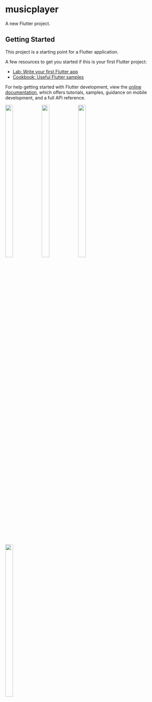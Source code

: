 # musicplayer

A new Flutter project.

## Getting Started

This project is a starting point for a Flutter application.

A few resources to get you started if this is your first Flutter project:

- [Lab: Write your first Flutter app](https://docs.flutter.dev/get-started/codelab)
- [Cookbook: Useful Flutter samples](https://docs.flutter.dev/cookbook)

For help getting started with Flutter development, view the
[online documentation](https://docs.flutter.dev/), which offers tutorials,
samples, guidance on mobile development, and a full API reference.

<p>
<img src="https://user-images.githubusercontent.com/114207841/227844561-39b5897e-b0dc-43c0-a19f-e72cb6b4d29d.jpg" width=22% height=35%>
<img src="https://user-images.githubusercontent.com/114207841/227844058-f16ff11c-dcd4-429c-98d3-6d393f179dc1.jpg" width=22% height=35%>
<img src="https://user-images.githubusercontent.com/114207841/227844079-79643563-86c6-4b8f-8db4-80bb73d4e9d3.jpg" width=22% height=35%>
</p>
<img src="https://user-images.githubusercontent.com/114207841/227844669-abadc78d-2e47-4b14-938f-6cd820adddce.mp4" width=22% height=35%>
